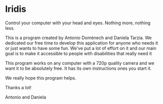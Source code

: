 # Iridis
Control your computer with your head and eyes. Nothing more, nothing less.

This is a program created by Antonio Domènech and Daniela Tarzia. We dedicated our free time to develop this application for anyone who needs it or just wants to have some fun. We've put a lot of effort on it and our main goal is to make it accessible to people with disabilities that really need it

This program works on any computer with a 720p quality camera and we want it to be absolutely free. It has its own instructions ones you start it.

We really hope this program helps.

Thanks a lot!

Antonio and Daniela
